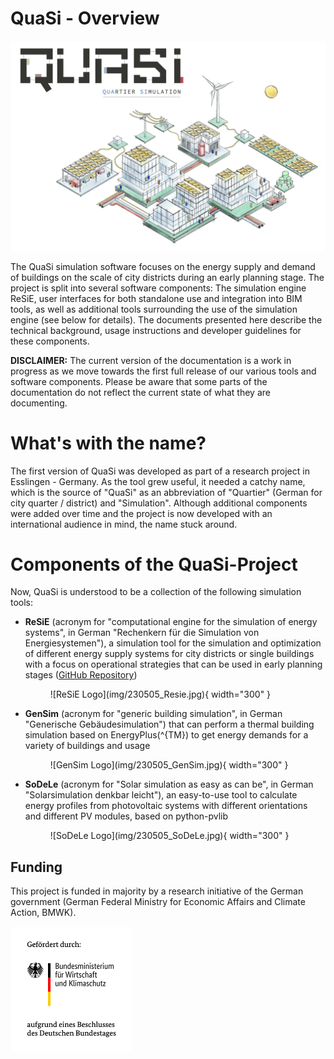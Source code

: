 # QuaSi - Overview
![Logo and visual for the project](img/quasi_combined_w3099.jpg)

The QuaSi simulation software focuses on the energy supply and demand of buildings on the scale of city districts during an early planning stage. The project is split into several software components: The simulation engine ReSiE, user interfaces for both standalone use and integration into BIM tools, as well as additional tools surrounding the use of the simulation engine (see below for details). The documents presented here describe the technical background, usage instructions and developer guidelines for these components.

**DISCLAIMER:** The current version of the documentation is a work in progress as we move towards the first full release of our various tools and software components. Please be aware that some parts of the documentation do not reflect the current state of what they are documenting.

# What's with the name?
The first version of QuaSi was developed as part of a research project in Esslingen - Germany. As the tool grew useful, it needed a catchy name, which is the source of "QuaSi" as an abbreviation of "Quartier" (German for city quarter / district) and "Simulation". Although additional components were added over time and the project is now developed with an international audience in mind, the name stuck around. 

# Components of the QuaSi-Project
Now, QuaSi is understood to be a collection of the following simulation tools:

- **ReSiE** (acronym for "computational engine for the simulation of energy systems", in German "Rechenkern für die Simulation von Energiesystemen"), a simulation tool for the simulation and optimization of different energy supply systems for city districts or single buildings with a focus on operational strategies that can be used in early planning stages ([GitHub Repository](https://github.com/QuaSi-Software/resie))
  
    <figure markdown>
        ![ReSiE Logo](img/230505_Resie.jpg){ width="300" }
    </figure>

- **GenSim** (acronym for "generic building simulation", in German "Generische Gebäudesimulation") that can perform a thermal building simulation based on EnergyPlus\(^{TM}\) to get energy demands for a variety of buildings and usage
  
    <figure markdown>
        ![GenSim Logo](img/230505_GenSim.jpg){ width="300" }
    </figure>

- **SoDeLe** (acronym for "Solar simulation as easy as can be", in German "Solarsimulation denkbar leicht"), an easy-to-use tool to calculate energy profiles from photovoltaic systems with different orientations and different PV modules, based on python-pvlib
  
    <figure markdown>
        ![SoDeLe Logo](img/230505_SoDeLe.jpg){ width="300" }
    </figure>


## Funding
This project is funded in majority by a research initiative of the German government (German Federal Ministry for Economic Affairs and Climate Action, BMWK).

<img src="img/funding_disclaimer.png" alt="Funding disclaimer" style="height: 200px">


